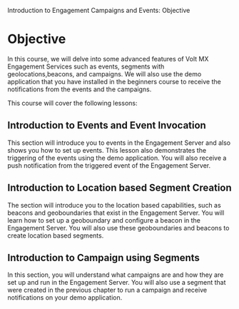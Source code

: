                            

Introduction to Engagement Campaigns and Events: Objective

Objective
=========

In this course, we will delve into some advanced features of Volt MX Engagement Services such as events, segments with geolocations,beacons, and campaigns. We will also use the demo application that you have installed in the beginners course to receive the notifications from the events and the campaigns.

This course will cover the following lessons:

Introduction to Events and Event Invocation
-------------------------------------------

This section will introduce you to events in the Engagement Server and also shows you how to set up events. This lesson also demonstrates the triggering of the events using the demo application. You will also receive a push notification from the triggered event of the Engagement Server.

Introduction to Location based Segment Creation
-----------------------------------------------

The section will introduce you to the location based capabilities, such as beacons and geoboundaries that exist in the Engagement Server. You will learn how to set up a geoboundary and configure a beacon in the Engagement Server. You will also use these geoboundaries and beacons to create location based segments.

Introduction to Campaign using Segments
---------------------------------------

In this section, you will understand what campaigns are and how they are set up and run in the Engagement Server. You will also use a segment that were created in the previous chapter to run a campaign and receive notifications on your demo application.
